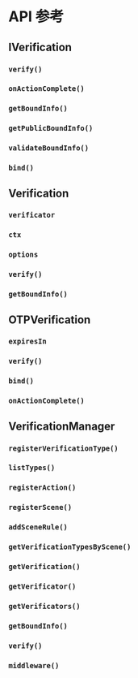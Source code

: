 # API 参考

## IVerification

### `verify()`

### `onActionComplete()`

### `getBoundInfo()`

### `getPublicBoundInfo()`

### `validateBoundInfo()`

### `bind()`

## Verification

### `verificator`

### `ctx`

### `options`

### `verify()`

### `getBoundInfo()`

## OTPVerification

### `expiresIn`

### `verify()`

### `bind()`

### `onActionComplete()`

## VerificationManager

### `registerVerificationType()`

### `listTypes()`

### `registerAction()`

### `registerScene()`

### `addSceneRule()`

### `getVerificationTypesByScene()`

### `getVerification()`

### `getVerificator()`

### `getVerificators()`

### `getBoundInfo()`

### `verify()`

### `middleware()`
